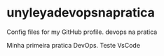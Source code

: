 # unyleyadevopsnapratica
Config files for my GitHub profile.
devops na pratica

Minha primeira pratica DevOps.
Teste VsCode